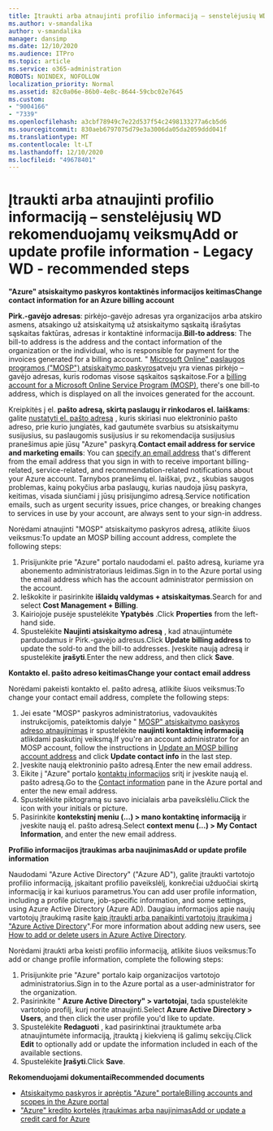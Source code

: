 ```yaml
---
title: Įtraukti arba atnaujinti profilio informaciją – senstelėjusių WD rekomenduojamų veiksmų
ms.author: v-smandalika
author: v-smandalika
manager: dansimp
ms.date: 12/10/2020
ms.audience: ITPro
ms.topic: article
ms.service: o365-administration
ROBOTS: NOINDEX, NOFOLLOW
localization_priority: Normal
ms.assetid: 82c0a06e-86b0-4e8c-8644-59cbc02e7645
ms.custom:
- "9004166"
- "7339"
ms.openlocfilehash: a3cbf78949c7e22d537f54c2498133277a6cb5d6
ms.sourcegitcommit: 830aeb6797075d79e3a3006da05da2059ddd041f
ms.translationtype: MT
ms.contentlocale: lt-LT
ms.lasthandoff: 12/10/2020
ms.locfileid: "49678401"
---
```

# <a name="add-or-update-profile-information---legacy-wd---recommended-steps"></a><span data-ttu-id="34813-102">Įtraukti arba atnaujinti profilio informaciją – senstelėjusių WD rekomenduojamų veiksmų</span><span class="sxs-lookup"><span data-stu-id="34813-102">Add or update profile information - Legacy WD - recommended steps</span></span>

<span data-ttu-id="34813-103">**"Azure" atsiskaitymo paskyros kontaktinės informacijos keitimas**</span><span class="sxs-lookup"><span data-stu-id="34813-103">**Change contact information for an Azure billing account**</span></span>

<span data-ttu-id="34813-104">**Pirk.-gavėjo adresas**: pirkėjo-gavėjo adresas yra organizacijos arba atskiro asmens, atsakingo už atsiskaitymą už atsiskaitymo sąskaitą išrašytas sąskaitas faktūras, adresas ir kontaktinė informacija.</span><span class="sxs-lookup"><span data-stu-id="34813-104">**Bill-to address**: The bill-to address is the address and the contact information of the organization or the individual, who is responsible for payment for the invoices generated for a billing account.</span></span> <span data-ttu-id="34813-105">" [Microsoft Online" paslaugos programos ("MOSP") atsiskaitymo paskyros](https://docs.microsoft.com/azure/cost-management-billing/manage/change-azure-account-profile#update-an-mosp-billing-account-address)atveju yra vienas pirkėjo – gavėjo adresas, kuris rodomas visose sąskaitos sąskaitose.</span><span class="sxs-lookup"><span data-stu-id="34813-105">For a [billing account for a Microsoft Online Service Program (MOSP)](https://docs.microsoft.com/azure/cost-management-billing/manage/change-azure-account-profile#update-an-mosp-billing-account-address), there's one bill-to address, which is displayed on all the invoices generated for the account.</span></span>

<span data-ttu-id="34813-106">Kreipkitės į el. **pašto adresą, skirtą paslaugų ir rinkodaros el. laiškams**: galite [nustatyti el. pašto adresą](https://docs.microsoft.com/azure/cost-management-billing/manage/change-azure-account-profile#change-your-contact-email-address) , kuris skiriasi nuo elektroninio pašto adreso, prie kurio jungiatės, kad gautumėte svarbius su atsiskaitymu susijusius, su paslaugomis susijusius ir su rekomendacija susijusius pranešimus apie jūsų "Azure" paskyrą.</span><span class="sxs-lookup"><span data-stu-id="34813-106">**Contact email address for service and marketing emails**: You can [specify an email address](https://docs.microsoft.com/azure/cost-management-billing/manage/change-azure-account-profile#change-your-contact-email-address) that's different from the email address that you sign in with to receive important billing-related, service-related, and recommendation-related notifications about your Azure account.</span></span> <span data-ttu-id="34813-107">Tarnybos pranešimų el. laiškai, pvz., skubias saugos problemas, kainų pokyčius arba paslaugų, kurias naudoja jūsų paskyra, keitimas, visada siunčiami į jūsų prisijungimo adresą.</span><span class="sxs-lookup"><span data-stu-id="34813-107">Service notification emails, such as urgent security issues, price changes, or breaking changes to services in use by your account, are always sent to your sign-in address.</span></span>

<span data-ttu-id="34813-108">Norėdami atnaujinti "MOSP" atsiskaitymo paskyros adresą, atlikite šiuos veiksmus:</span><span class="sxs-lookup"><span data-stu-id="34813-108">To update an MOSP billing account address, complete the following steps:</span></span>
1. <span data-ttu-id="34813-109">Prisijunkite prie "Azure" portalo naudodami el. pašto adresą, kuriame yra abonemento administratoriaus leidimas.</span><span class="sxs-lookup"><span data-stu-id="34813-109">Sign in to the Azure portal using the email address which has the account administrator permission on the account.</span></span>
2. <span data-ttu-id="34813-110">Ieškokite ir pasirinkite **išlaidų valdymas + atsiskaitymas**.</span><span class="sxs-lookup"><span data-stu-id="34813-110">Search for and select **Cost Management + Billing**.</span></span> 
3. <span data-ttu-id="34813-111">Kairiojoje pusėje spustelėkite **Ypatybės** .</span><span class="sxs-lookup"><span data-stu-id="34813-111">Click **Properties** from the left-hand side.</span></span> 
4. <span data-ttu-id="34813-112">Spustelėkite **Naujinti atsiskaitymo adresą** , kad atnaujintumėte parduodamus ir Pirk.-gavėjo adresus.</span><span class="sxs-lookup"><span data-stu-id="34813-112">Click **Update billing address** to update the sold-to and the bill-to addresses.</span></span> <span data-ttu-id="34813-113">Įveskite naują adresą ir spustelėkite **įrašyti**.</span><span class="sxs-lookup"><span data-stu-id="34813-113">Enter the new address, and then click **Save**.</span></span>

<span data-ttu-id="34813-114">**Kontakto el. pašto adreso keitimas**</span><span class="sxs-lookup"><span data-stu-id="34813-114">**Change your contact email address**</span></span> 

<span data-ttu-id="34813-115">Norėdami pakeisti kontakto el. pašto adresą, atlikite šiuos veiksmus:</span><span class="sxs-lookup"><span data-stu-id="34813-115">To change your contact email address, complete the following steps:</span></span>
1. <span data-ttu-id="34813-116">Jei esate "MOSP" paskyros administratorius, vadovaukitės instrukcijomis, pateiktomis dalyje " [MOSP" atsiskaitymo paskyros adreso atnaujinimas](https://docs.microsoft.com/azure/cost-management-billing/manage/change-azure-account-profile#update-an-mosp-billing-account-address) ir spustelėkite **naujinti kontaktinę informaciją** atlikdami paskutinį veiksmą.</span><span class="sxs-lookup"><span data-stu-id="34813-116">If you're an account administrator for an MOSP account, follow the instructions in [Update an MOSP billing account address](https://docs.microsoft.com/azure/cost-management-billing/manage/change-azure-account-profile#update-an-mosp-billing-account-address) and click **Update contact info** in the last step.</span></span> 
2. <span data-ttu-id="34813-117">Įveskite naują elektroninio pašto adresą.</span><span class="sxs-lookup"><span data-stu-id="34813-117">Enter the new email address.</span></span> 
3. <span data-ttu-id="34813-118">Eikite į "Azure" portalo [kontaktų informacijos](https://ms.portal.azure.com/) sritį ir įveskite naują el. pašto adresą.</span><span class="sxs-lookup"><span data-stu-id="34813-118">Go to the [Contact information](https://ms.portal.azure.com/) pane in the Azure portal and enter the new email address.</span></span> 
4. <span data-ttu-id="34813-119">Spustelėkite piktogramą su savo inicialais arba paveikslėliu.</span><span class="sxs-lookup"><span data-stu-id="34813-119">Click the icon with your initials or picture.</span></span> 
5. <span data-ttu-id="34813-120">Pasirinkite **kontekstinį meniu (...) > mano kontaktinę informaciją** ir įveskite naują el. pašto adresą.</span><span class="sxs-lookup"><span data-stu-id="34813-120">Select **context menu (...) > My Contact Information**, and enter the new email address.</span></span>

<span data-ttu-id="34813-121">**Profilio informacijos įtraukimas arba naujinimas**</span><span class="sxs-lookup"><span data-stu-id="34813-121">**Add or update profile information**</span></span>

<span data-ttu-id="34813-122">Naudodami "Azure Active Directory" ("Azure AD"), galite įtraukti vartotojo profilio informaciją, įskaitant profilio paveikslėlį, konkrečiai užduočiai skirtą informaciją ir kai kuriuos parametrus.</span><span class="sxs-lookup"><span data-stu-id="34813-122">You can add user profile information, including a profile picture, job-specific information, and some settings, using Azure Active Directory (Azure AD).</span></span> <span data-ttu-id="34813-123">Daugiau informacijos apie naujų vartotojų įtraukimą rasite [kaip įtraukti arba panaikinti vartotojų įtraukimą į "Azure Active Directory](https://docs.microsoft.com/azure/active-directory/fundamentals/add-users-azure-active-directory)".</span><span class="sxs-lookup"><span data-stu-id="34813-123">For more information about adding new users, see [How to add or delete users in Azure Active Directory](https://docs.microsoft.com/azure/active-directory/fundamentals/add-users-azure-active-directory).</span></span>

<span data-ttu-id="34813-124">Norėdami įtraukti arba keisti profilio informaciją, atlikite šiuos veiksmus:</span><span class="sxs-lookup"><span data-stu-id="34813-124">To add or change profile information, complete the following steps:</span></span>

1. <span data-ttu-id="34813-125">Prisijunkite prie "Azure" portalo kaip organizacijos vartotojo administratorius.</span><span class="sxs-lookup"><span data-stu-id="34813-125">Sign in to the Azure portal as a user-administrator for the organization.</span></span>
2. <span data-ttu-id="34813-126">Pasirinkite " **Azure Active Directory" > vartotojai**, tada spustelėkite vartotojo profilį, kurį norite atnaujinti.</span><span class="sxs-lookup"><span data-stu-id="34813-126">Select **Azure Active Directory > Users**, and then click the user profile you'd like to update.</span></span> 
3. <span data-ttu-id="34813-127">Spustelėkite **Redaguoti** , kad pasirinktinai įtrauktumėte arba atnaujintumėte informaciją, įtrauktą į kiekvieną iš galimų sekcijų.</span><span class="sxs-lookup"><span data-stu-id="34813-127">Click **Edit** to optionally add or update the information included in each of the available sections.</span></span> 
4. <span data-ttu-id="34813-128">Spustelėkite **Įrašyti**.</span><span class="sxs-lookup"><span data-stu-id="34813-128">Click **Save**.</span></span>

<span data-ttu-id="34813-129">**Rekomenduojami dokumentai**</span><span class="sxs-lookup"><span data-stu-id="34813-129">**Recommended documents**</span></span>

- [<span data-ttu-id="34813-130">Atsiskaitymo paskyros ir aprėptis "Azure" portale</span><span class="sxs-lookup"><span data-stu-id="34813-130">Billing accounts and scopes in the Azure portal</span></span>](https://docs.microsoft.com/azure/cost-management-billing/manage/view-all-accounts) 
- [<span data-ttu-id="34813-131">"Azure" kredito kortelės įtraukimas arba naujinimas</span><span class="sxs-lookup"><span data-stu-id="34813-131">Add or update a credit card for Azure</span></span>](https://docs.microsoft.com/azure/cost-management-billing/manage/change-credit-card)


